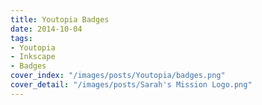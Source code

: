 ```yaml
---
title: Youtopia Badges
date: 2014-10-04
tags:
- Youtopia
- Inkscape
- Badges
cover_index: "/images/posts/Youtopia/badges.png"
cover_detail: "/images/posts/Sarah's Mission Logo.png"
---
```

